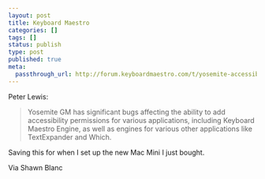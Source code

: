 ```yaml
---
layout: post
title: Keyboard Maestro
categories: []
tags: []
status: publish
type: post
published: true
meta:
  passthrough_url: http://forum.keyboardmaestro.com/t/yosemite-accessibility-permission-problems/541
---
```


Peter Lewis:


>Yosemite GM has significant bugs affecting the ability to add accessibility permissions for various applications, including Keyboard Maestro Engine, as well as engines for various other applications like TextExpander and Which.



Saving this for when I set up the new Mac Mini I just bought.


Via Shawn Blanc
